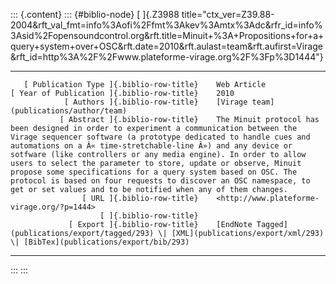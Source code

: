 ::: {.content}
::: {#biblio-node}
[ ]{.Z3988
title="ctx_ver=Z39.88-2004&rft_val_fmt=info%3Aofi%2Ffmt%3Akev%3Amtx%3Adc&rfr_id=info%3Asid%2Fopensoundcontrol.org&rft.title=Minuit+%3A+Propositions+for+a+query+system+over+OSC&rft.date=2010&rft.aulast=team&rft.aufirst=Virage&rft_id=http%3A%2F%2Fwww.plateforme-virage.org%2F%3Fp%3D1444"}

  -------------------------------------------- -- -----------------------------------------------------------------------------------------------------------------------------------------------------------------------------------------------------------------------------------------------------------------------------------------------------------------------------------------------------------------------------------------------------------------------------------------------------------------------------------------------------------------------------------------------------------------------
       [ Publication Type ]{.biblio-row-title}    Web Article
    [ Year of Publication ]{.biblio-row-title}    2010
                [ Authors ]{.biblio-row-title}    [Virage team](publications/author/team)
               [ Abstract ]{.biblio-row-title}    The Minuit protocol has been designed in order to experiment a communication between the Virage sequencer software (a prototype dedicated to handle cues and automations on a Â« time-stretchable-line Â») and any device or sotfware (like controllers or any media engine). In order to allow users to select the parameter to store, update or observe, Minuit propose some specifications for a query system based on OSC. The protocol is based on four requests to discover an OSC namespace, to get or set values and to be notified when any of them changes.
                    [ URL ]{.biblio-row-title}    <http://www.plateforme-virage.org/?p=1444>
                        [ ]{.biblio-row-title}    
                 [ Export ]{.biblio-row-title}    [EndNote Tagged](publications/export/tagged/293) \| [XML](publications/export/xml/293) \| [BibTex](publications/export/bib/293)
  -------------------------------------------- -- -----------------------------------------------------------------------------------------------------------------------------------------------------------------------------------------------------------------------------------------------------------------------------------------------------------------------------------------------------------------------------------------------------------------------------------------------------------------------------------------------------------------------------------------------------------------------
:::
:::
